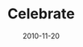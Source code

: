 ---
layout: message
category: message
series: "Game Change"
title: "Celebrate"
date: 2010-11-20
message_id: 650
---
